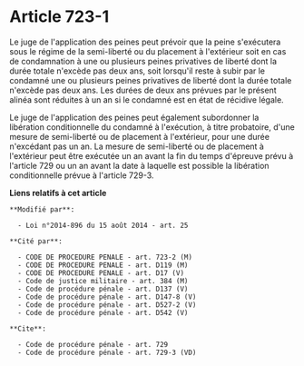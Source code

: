 # Article 723-1

Le juge de l'application des peines peut prévoir que la peine s'exécutera sous le régime de la semi-liberté ou du placement à
l'extérieur soit en cas de condamnation à une ou plusieurs peines privatives de liberté dont la durée totale n'excède pas
deux ans, soit lorsqu'il reste à subir par le condamné une ou plusieurs peines privatives de liberté dont la durée totale
n'excède pas deux ans. Les durées de deux ans prévues par le présent alinéa sont réduites à un an si le condamné est en état
de récidive légale. 

Le juge de l'application des peines peut également subordonner la libération conditionnelle du condamné à l'exécution, à
titre probatoire, d'une mesure de semi-liberté ou de placement à l'extérieur, pour une durée n'excédant pas un an. La mesure
de semi-liberté ou de placement à l'extérieur peut être exécutée un an avant la fin du temps d'épreuve prévu à l'article 729
ou un an avant la date à laquelle est possible la libération conditionnelle prévue à l'article 729-3.

**Liens relatifs à cet article**

	**Modifié par**:

	  - Loi n°2014-896 du 15 août 2014 - art. 25

	**Cité par**:

	  - CODE DE PROCEDURE PENALE - art. 723-2 (M)
	  - CODE DE PROCEDURE PENALE - art. D119 (M)
	  - CODE DE PROCEDURE PENALE - art. D17 (V)
	  - Code de justice militaire - art. 384 (M)
	  - Code de procédure pénale - art. D137 (V)
	  - Code de procédure pénale - art. D147-8 (V)
	  - Code de procédure pénale - art. D527-2 (V)
	  - Code de procédure pénale - art. D542 (V)

	**Cite**:

	  - Code de procédure pénale - art. 729
	  - Code de procédure pénale - art. 729-3 (VD)

